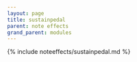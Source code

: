 ```yaml
---
layout: page
title: sustainpedal
parent: note effects
grand_parent: modules
---
```


{% include noteeffects/sustainpedal.md %}
